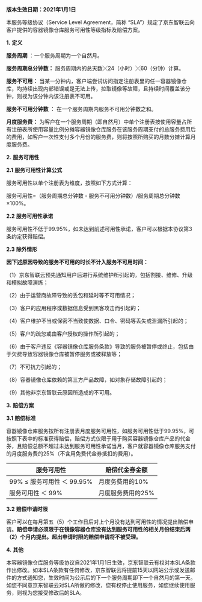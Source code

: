  **版本生效日期：2021年1月1日**
 

本服务等级协议（Service Level Agreement，简称 “SLA”）规定了京东智联云向客户提供的容器镜像仓库服务可用性等级指标及赔偿方案。

 
**1.** **定义**

**服务周期** ：一个服务周期为一个自然月。

**服务周期总分钟数：** 服务周期内的总天数╳24（小时）╳60（分钟）计算。

**服务不可用：** 当某一分钟内，客户端尝试访问指定注册表里的任一容器镜像仓库，均持续出现内部错误或是无法上传，拉取镜像等故障，且持续时间覆盖该分钟，则视为该分钟内该注册表不可用。

**服务不可用分钟数** ： 在一个服务周期内服务不可用分钟数之和。

**月度服务费：** 为客户在一个服务周期（即自然月）中单个注册表按使用容量占所有注册表所使用容量比例分摊容器镜像仓库服务在该服务周期支付的总服务费用后的费用，如客户一次性支付多个月份的服务费，则将按照所购买的月数分摊计算月度服务费。

 

**2.** **服务可用性**

**2.1** **服务可用性计算公式**

服务可用性以单个注册表为维度，按照如下方式计算：

服务可用性=（服务周期总分钟数 - 服务不可用分钟数）/服务周期总分钟数×100%。

**2.2** **服务可用性承诺**

服务可用性不低于99.95%，如未达到前述可用性承诺，客户可以根据本协议第3条约定获得赔偿。

**2.3** **除外情形**

**因下述原因导致的服务不可用的时长不计入服务不可用时间：**

（1）京东智联云预先通知用户后进行系统维护所引起的，包括割接、维修、升级和模拟故障演练；

（2）由于运营商故障导致的丢包和延时等不可用情况；

（3）客户的应用程序或数据信息受到黑客攻击而引起的；

（4）客户维护不当或保密不当致使数据、口令、密码等丢失或泄漏所引起的；

（5）客户的疏忽或由客户授权的操作所引起的；

（6）由于客户违反《容器镜像仓库服务条款》导致的服务被暂停或终止，包括由于欠费导致容器镜像仓库被暂停服务或被释放等；

（7）不可抗力引起的；

（8）容器镜像仓库依赖的第三方产品故障，如对象存储故障引起的；

（9）其他非京东智联云原因所造成的不可用。

 

**3.** **赔偿方案**

**3.1** **赔偿标准**

容器镜像仓库服务按所有注册表月度服务可用性，如服务可用性低于99.95%，可按照下表中的标准获得赔偿，赔偿方式仅限于用于购买容器镜像仓库产品的代金券，且赔偿总额不超过未达到服务可用性承诺当月，客户就容器镜像仓库服务支付的月度服务费的25%（不含用免费代金券抵扣的费用）。

| **服务可用性**              | **赔偿代金券金额** |
| --------------------------- | ------------------ |
| 99% ≤ 服务可用性 ＜  99.95% | 月度务费用的10%    |
| 服务可用性 ＜ 99%           | 月度服务费用的25%  |

 **3.2** **赔偿申请时限**

客户可以在每月第五（5）个工作日后对上个月没有达到可用性的情况提出赔偿申请。**赔偿申请必须限于在镜像容器仓库没有达到服务可用性的相关月份结束后两（2）个月内提出。超出申请时限的赔偿申请将不被受理。**

 

**4.** **其他**

本容器镜像仓库服务等级协议自2021年1月1日生效，京东智联云有权对本SLA条款作出修改。如本SLA条款有任何修改，京东智联云将提前15天以网站公示或发送邮件的方式通知您，生效时间为公示后的下一个服务周期即下一个自然月的第一天。如您不同意京东智联云对SLA所做的修改，您有权停止使用服务，如您继续使用服务，则视为您接受修改后的SLA。


 

